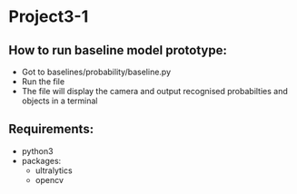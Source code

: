 # Project3-1

## How to run baseline model prototype:
- Got to baselines/probability/baseline.py
- Run the file
- The file will display the camera and output recognised probabilties and objects in a terminal 


## Requirements:
- python3
- packages:
    - ultralytics 
    - opencv